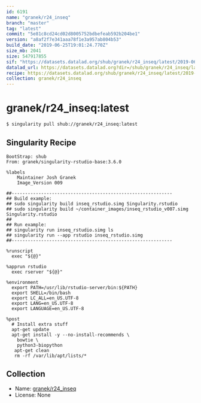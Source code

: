 ```yaml
---
id: 6191
name: "granek/r24_inseq"
branch: "master"
tag: "latest"
commit: "5e81c8cd24cd02d8005752bdbefeab592b204be1"
version: "a8af2f7e341aaa78f1e3a957ab804b53"
build_date: "2019-06-25T19:01:24.770Z"
size_mb: 2041
size: 547917855
sif: "https://datasets.datalad.org/shub/granek/r24_inseq/latest/2019-06-25-5e81c8cd-a8af2f7e/a8af2f7e341aaa78f1e3a957ab804b53.simg"
datalad_url: https://datasets.datalad.org?dir=/shub/granek/r24_inseq/latest/2019-06-25-5e81c8cd-a8af2f7e/
recipe: https://datasets.datalad.org/shub/granek/r24_inseq/latest/2019-06-25-5e81c8cd-a8af2f7e/Singularity
collection: granek/r24_inseq
---
```


# granek/r24_inseq:latest

```bash
$ singularity pull shub://granek/r24_inseq:latest
```

## Singularity Recipe

```singularity
BootStrap: shub
From: granek/singularity-rstudio-base:3.6.0

%labels
    Maintainer Josh Granek
    Image_Version 009

##------------------------------------------------------------
## Build example:
## sudo singularity build inseq_rstudio.simg Singularity.rstudio
## sudo singularity build ~/container_images/inseq_rstudio_v007.simg Singularity.rstudio
##
## Run example:
## singularity run inseq_rstudio.simg ls
## singularity run --app rstudio inseq_rstudio.simg
##------------------------------------------------------------

%runscript
  exec "${@}"

%apprun rstudio
  exec rserver "${@}"

%environment
  export PATH=/usr/lib/rstudio-server/bin:${PATH}
  export SHELL=/bin/bash
  export LC_ALL=en_US.UTF-8
  export LANG=en_US.UTF-8
  export LANGUAGE=en_US.UTF-8

%post
  # Install extra stuff
  apt-get update
  apt-get install -y --no-install-recommends \
    bowtie \
    python3-biopython
   apt-get clean
   rm -rf /var/lib/apt/lists/*
```

## Collection

 - Name: [granek/r24_inseq](https://github.com/granek/r24_inseq)
 - License: None


